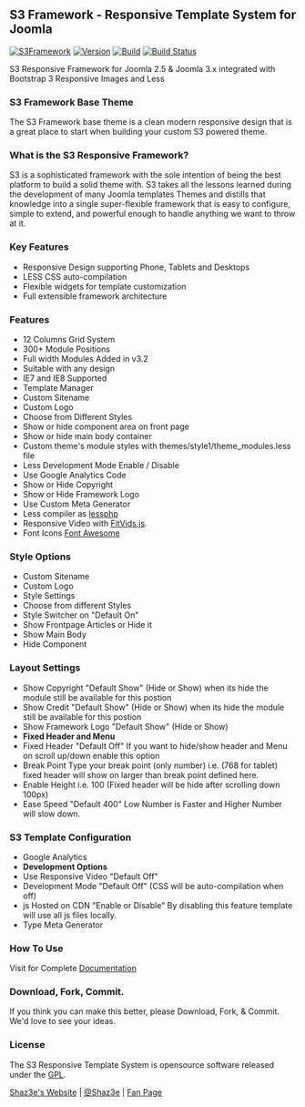 ## S3 Framework - Responsive Template System for Joomla

[![S3Framework](http://img.shields.io/badge/S3Framework-beta-blue.svg)](http://www.shaz3e.com)
[![Version](http://img.shields.io/badge/Version-3.3_Beta-green.svg)](http://www.shaz3e.com)
[![Build](http://img.shields.io/badge/Build-2.1.2-orange.svg)](http://www.shaz3e.com)
[![Build Status](https://travis-ci.org/Shaz3e/S3-Joomla.png?branch=S3-Joomla)](https://travis-ci.org/Shaz3e/S3-Joomla)


S3 Responsive Framework for Joomla 2.5 & Joomla 3.x integrated with Bootstrap 3 Responsive Images and Less

### S3 Framework Base Theme
The S3 Framework base theme is a clean modern responsive design that is a great place to start when building your custom S3 powered theme.

### What is the S3 Responsive Framework?
S3 is a sophisticated framework with the sole intention of being the best platform to build a solid theme with. S3 takes all the lessons learned during the development of many Joomla templates Themes and distills that knowledge into a single super-flexible framework that is easy to configure, simple to extend, and powerful enough to handle anything we want to throw at it.

### Key Features
 - Responsive Design supporting Phone, Tablets and Desktops
 - LESS CSS auto-compilation
 - Flexible widgets for template customization
 - Full extensible framework architecture

### Features
 - 12 Columns Grid System
 - 300+ Module Positions
 - Full width Modules Added in v3.2
 - Suitable with any design
 - IE7 and IE8 Supported
 - Template Manager
 - Custom Sitename
 - Custom Logo
 - Choose from Different Styles
 - Show or hide component area on front page
 - Show or hide main body container
 - Custom theme's module styles with themes/style1/theme_modules.less file
 - Less Development Mode Enable / Disable
 - Use Google Analytics Code
 - Show or Hide Copyright
 - Show or Hide Framework Logo
 - Use Custom Meta Generator
 - Less compiler as [lessphp](http://leafo.net/lessphp/)
 - Responsive Video with [FitVids.js](https://github.com/davatron5000/FitVids.js).
 - Font Icons [Font Awesome](http://fortawesome.github.io/Font-Awesome/)
 
### Style Options

 - Custom Sitename
 - Custom Logo
 - Style Settings
 - Choose from different Styles
 - Style Switcher on "Default On"
 - Show Frontpage Articles or Hide it
 - Show Main Body
 - Hide Component

### Layout Settings
 - Show Copyright "Default Show" (Hide or Show) when its hide the module still be available for this postion
 - Show Credit "Default Show" (Hide or Show) when its hide the module still be available for this postion 
 - Show Framework Logo "Default Show" (Hide or Show)
 - **Fixed Header and Menu**
 - Fixed Header "Default Off" If you want to hide/show header and Menu on scroll up/down enable this option
 - Break Point Type your break point (only number) i.e. (768 for tablet) fixed header will show on larger than break point defined here.
 - Enable Height i.e. 100 (Fixed header will be hide after scrolling down 100px)
 - Ease Speed "Default 400" Low Number is Faster and Higher Number will slow down.

### S3 Template Configuration
 - Google Analytics
 - **Development Options**
 - Use Responsive Video "Default Off"
 - Development Mode "Default Off" (CSS will be auto-compilation when off)
 - js Hosted on CDN "Enable or Disable" By disabling this feature template will use all js files locally.
 - Type Meta Generator


### How To Use
Visit for Complete [Documentation](http://shaz3e.com/documantation/s3-joomla)
 
### Download, Fork, Commit.
If you think you can make this better, please Download, Fork, & Commit. We'd love to see your ideas.
 
### License

The S3 Responsive Template System is opensource software released under the [GPL](http://www.gnu.org/licenses/gpl-2.0.txt).

[Shaz3e's Website](http://www.shaz3e.com) | [@Shaz3e](https://www.twitter.com/Shaz3e) | [Fan Page](https://www.facebook.com/Shaz3e)
